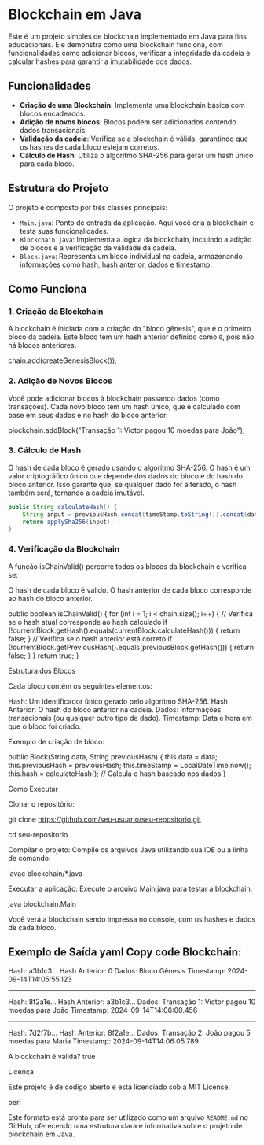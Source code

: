 # Blockchain em Java

Este é um projeto simples de blockchain implementado em Java para fins educacionais. Ele demonstra como uma blockchain funciona, com funcionalidades como adicionar blocos, verificar a integridade da cadeia e calcular hashes para garantir a imutabilidade dos dados.

## Funcionalidades

- **Criação de uma Blockchain**: Implementa uma blockchain básica com blocos encadeados.
- **Adição de novos blocos**: Blocos podem ser adicionados contendo dados transacionais.
- **Validação da cadeia**: Verifica se a blockchain é válida, garantindo que os hashes de cada bloco estejam corretos.
- **Cálculo de Hash**: Utiliza o algoritmo SHA-256 para gerar um hash único para cada bloco.

## Estrutura do Projeto

O projeto é composto por três classes principais:

- `Main.java`: Ponto de entrada da aplicação. Aqui você cria a blockchain e testa suas funcionalidades.
- `Blockchain.java`: Implementa a lógica da blockchain, incluindo a adição de blocos e a verificação da validade da cadeia.
- `Block.java`: Representa um bloco individual na cadeia, armazenando informações como hash, hash anterior, dados e timestamp.

## Como Funciona

### 1. Criação da Blockchain

A blockchain é iniciada com a criação do "bloco gênesis", que é o primeiro bloco da cadeia. Este bloco tem um hash anterior definido como `0`, pois não há blocos anteriores.

chain.add(createGenesisBlock());

### 2. Adição de Novos Blocos

Você pode adicionar blocos à blockchain passando dados (como transações). Cada novo bloco tem um hash único, que é calculado com base em seus dados e no hash do bloco anterior.

blockchain.addBlock("Transação 1: Victor pagou 10 moedas para João");

### 3. Cálculo de Hash

O hash de cada bloco é gerado usando o algoritmo SHA-256. O hash é um valor criptográfico único que depende dos dados do bloco e do hash do bloco anterior. Isso garante que, se qualquer dado for alterado, o hash também será, tornando a cadeia imutável.

```java
public String calculateHash() {
    String input = previousHash.concat(timeStamp.toString()).concat(data);
    return applySha256(input);
}
````

### 4. Verificação da Blockchain

A função isChainValid() percorre todos os blocos da blockchain e verifica se:

O hash de cada bloco é válido.
O hash anterior de cada bloco corresponde ao hash do bloco anterior.

public boolean isChainValid() {
    for (int i = 1; i < chain.size(); i++) {
        // Verifica se o hash atual corresponde ao hash calculado
        if (!currentBlock.getHash().equals(currentBlock.calculateHash())) {
            return false;
        }
        // Verifica se o hash anterior está correto
        if (!currentBlock.getPreviousHash().equals(previousBlock.getHash())) {
            return false;
        }
    }
    return true;
}

Estrutura dos Blocos

Cada bloco contém os seguintes elementos:

Hash: Um identificador único gerado pelo algoritmo SHA-256.
Hash Anterior: O hash do bloco anterior na cadeia.
Dados: Informações transacionais (ou qualquer outro tipo de dado).
Timestamp: Data e hora em que o bloco foi criado.

Exemplo de criação de bloco:

public Block(String data, String previousHash) {
    this.data = data;
    this.previousHash = previousHash;
    this.timeStamp = LocalDateTime.now();
    this.hash = calculateHash(); // Calcula o hash baseado nos dados
}

Como Executar

Clonar o repositório:

git clone https://github.com/seu-usuario/seu-repositorio.git

cd seu-repositorio

Compilar o projeto: Compile os arquivos Java utilizando sua IDE ou a linha de comando:

javac blockchain/*.java

Executar a aplicação: Execute o arquivo Main.java para testar a blockchain:

java blockchain.Main

Você verá a blockchain sendo impressa no console, com os hashes e dados de cada bloco.

Exemplo de Saída
yaml
Copy code
Blockchain:
-------------------
Hash: a3b1c3...
Hash Anterior: 0
Dados: Bloco Gênesis
Timestamp: 2024-09-14T14:05:55.123

-------------------
Hash: 8f2a1e...
Hash Anterior: a3b1c3...
Dados: Transação 1: Victor pagou 10 moedas para João
Timestamp: 2024-09-14T14:06:00.456

-------------------
Hash: 7d2f7b...
Hash Anterior: 8f2a1e...
Dados: Transação 2: João pagou 5 moedas para Maria
Timestamp: 2024-09-14T14:06:05.789

A blockchain é válida? true

Licença

Este projeto é de código aberto e está licenciado sob a MIT License.

perl

Este formato está pronto para ser utilizado como um arquivo `README.md` no GitHub, oferecendo uma estrutura clara e informativa sobre o projeto de blockchain em Java.
